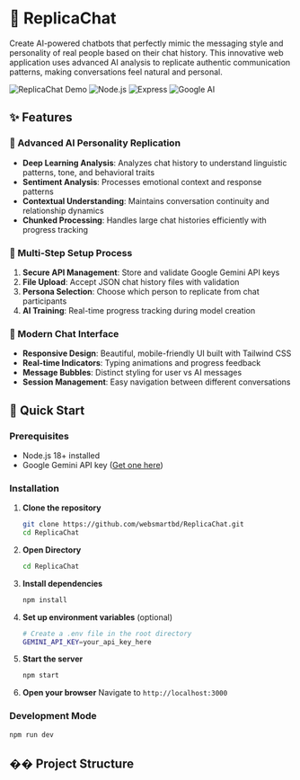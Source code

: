 # 🤖 ReplicaChat

Create AI-powered chatbots that perfectly mimic the messaging style and personality of real people based on their chat history. This innovative web application uses advanced AI analysis to replicate authentic communication patterns, making conversations feel natural and personal.

![ReplicaChat Demo](https://img.shields.io/badge/Status-Active-brightgreen)
![Node.js](https://img.shields.io/badge/Node.js-18+-green)
![Express](https://img.shields.io/badge/Express-4.18+-blue)
![Google AI](https://img.shields.io/badge/Google%20AI-Gemini-orange)

## ✨ Features

### 🧠 Advanced AI Personality Replication
- **Deep Learning Analysis**: Analyzes chat history to understand linguistic patterns, tone, and behavioral traits
- **Sentiment Analysis**: Processes emotional context and response patterns
- **Contextual Understanding**: Maintains conversation continuity and relationship dynamics
- **Chunked Processing**: Handles large chat histories efficiently with progress tracking

### 🎯 Multi-Step Setup Process
1. **Secure API Management**: Store and validate Google Gemini API keys
2. **File Upload**: Accept JSON chat history files with validation
3. **Persona Selection**: Choose which person to replicate from chat participants
4. **AI Training**: Real-time progress tracking during model creation

### 💬 Modern Chat Interface
- **Responsive Design**: Beautiful, mobile-friendly UI built with Tailwind CSS
- **Real-time Indicators**: Typing animations and progress feedback
- **Message Bubbles**: Distinct styling for user vs AI messages
- **Session Management**: Easy navigation between different conversations

## 🚀 Quick Start

### Prerequisites
- Node.js 18+ installed
- Google Gemini API key ([Get one here](https://makersuite.google.com/app/apikey))

### Installation

1. **Clone the repository**
   ```bash
   git clone https://github.com/websmartbd/ReplicaChat.git
   cd ReplicaChat
   ```
3. **Open Directory**
   ```bash
   cd ReplicaChat
   ```

3. **Install dependencies**
   ```bash
   npm install
   ```

4. **Set up environment variables** (optional)
   ```bash
   # Create a .env file in the root directory
   GEMINI_API_KEY=your_api_key_here
   ```

5. **Start the server**
   ```bash
   npm start
   ```

6. **Open your browser**
   Navigate to `http://localhost:3000`

### Development Mode
```bash
npm run dev
```

## �� Project Structure
